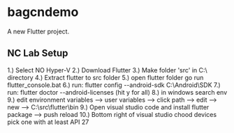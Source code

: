 # bagcndemo

A new Flutter project.

## NC Lab Setup

1.) Select NO Hyper-V
2.) Download Flutter
3.) Make folder 'src' in C:\ directory
4.) Extract flutter to src folder
5.) open flutter folder go run flutter_console.bat
6.) run: flutter config --android-sdk C:\Android\SDK
7.) run: flutter doctor --android-licenses (hit y for all)
8.) in windows search env
9.) edit environment variables --> user variables --> click path --> edit --> new --> C:\src\flutter\bin
9.) Open visual studio code and install flutter package --> push reload
10.) Bottom right of visual studio chood devices pick one with at least API 27
